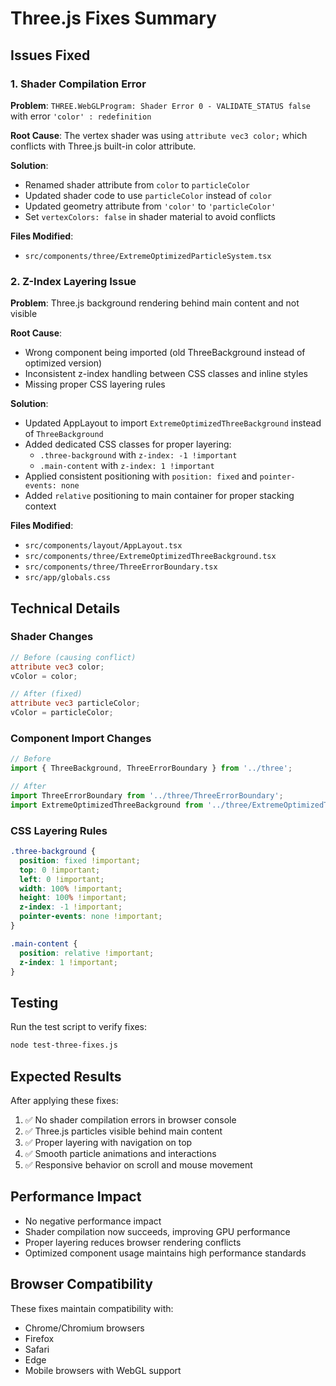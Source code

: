 # Three.js Fixes Summary

## Issues Fixed

### 1. Shader Compilation Error
**Problem**: `THREE.WebGLProgram: Shader Error 0 - VALIDATE_STATUS false` with error `'color' : redefinition`

**Root Cause**: The vertex shader was using `attribute vec3 color;` which conflicts with Three.js built-in color attribute.

**Solution**:
- Renamed shader attribute from `color` to `particleColor`
- Updated shader code to use `particleColor` instead of `color`
- Updated geometry attribute from `'color'` to `'particleColor'`
- Set `vertexColors: false` in shader material to avoid conflicts

**Files Modified**:
- `src/components/three/ExtremeOptimizedParticleSystem.tsx`

### 2. Z-Index Layering Issue
**Problem**: Three.js background rendering behind main content and not visible

**Root Cause**: 
- Wrong component being imported (old ThreeBackground instead of optimized version)
- Inconsistent z-index handling between CSS classes and inline styles
- Missing proper CSS layering rules

**Solution**:
- Updated AppLayout to import `ExtremeOptimizedThreeBackground` instead of `ThreeBackground`
- Added dedicated CSS classes for proper layering:
  - `.three-background` with `z-index: -1 !important`
  - `.main-content` with `z-index: 1 !important`
- Applied consistent positioning with `position: fixed` and `pointer-events: none`
- Added `relative` positioning to main container for proper stacking context

**Files Modified**:
- `src/components/layout/AppLayout.tsx`
- `src/components/three/ExtremeOptimizedThreeBackground.tsx`
- `src/components/three/ThreeErrorBoundary.tsx`
- `src/app/globals.css`

## Technical Details

### Shader Changes
```glsl
// Before (causing conflict)
attribute vec3 color;
vColor = color;

// After (fixed)
attribute vec3 particleColor;
vColor = particleColor;
```

### Component Import Changes
```typescript
// Before
import { ThreeBackground, ThreeErrorBoundary } from '../three';

// After
import ThreeErrorBoundary from '../three/ThreeErrorBoundary';
import ExtremeOptimizedThreeBackground from '../three/ExtremeOptimizedThreeBackground';
```

### CSS Layering Rules
```css
.three-background {
  position: fixed !important;
  top: 0 !important;
  left: 0 !important;
  width: 100% !important;
  height: 100% !important;
  z-index: -1 !important;
  pointer-events: none !important;
}

.main-content {
  position: relative !important;
  z-index: 1 !important;
}
```

## Testing

Run the test script to verify fixes:
```bash
node test-three-fixes.js
```

## Expected Results

After applying these fixes:
1. ✅ No shader compilation errors in browser console
2. ✅ Three.js particles visible behind main content
3. ✅ Proper layering with navigation on top
4. ✅ Smooth particle animations and interactions
5. ✅ Responsive behavior on scroll and mouse movement

## Performance Impact

- No negative performance impact
- Shader compilation now succeeds, improving GPU performance
- Proper layering reduces browser rendering conflicts
- Optimized component usage maintains high performance standards

## Browser Compatibility

These fixes maintain compatibility with:
- Chrome/Chromium browsers
- Firefox
- Safari
- Edge
- Mobile browsers with WebGL support